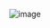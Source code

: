 ![image](https://github.com/Nahin-CDR/EchoFramework/assets/45636041/42ceba83-e727-462c-a197-a7c9eee3ff88)

